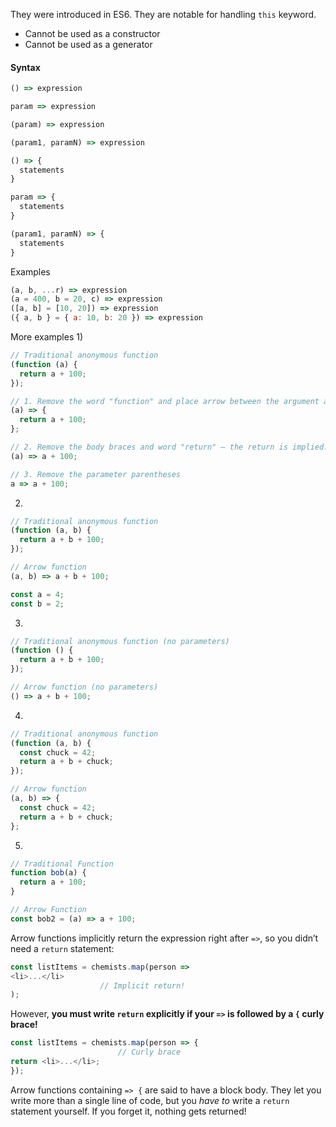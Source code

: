 
They were introduced in ES6. They are notable for handling `this` keyword.

- Cannot be used as a constructor
- Cannot be used as a generator
#### Syntax 

```js
() => expression

param => expression

(param) => expression

(param1, paramN) => expression

() => {
  statements
}

param => {
  statements
}

(param1, paramN) => {
  statements
}
```

Examples 
```js
(a, b, ...r) => expression
(a = 400, b = 20, c) => expression
([a, b] = [10, 20]) => expression
({ a, b } = { a: 10, b: 20 }) => expression
```

More examples
1) 
```js
// Traditional anonymous function
(function (a) {
  return a + 100;
});

// 1. Remove the word "function" and place arrow between the argument and opening body brace
(a) => {
  return a + 100;
};

// 2. Remove the body braces and word "return" — the return is implied.
(a) => a + 100;

// 3. Remove the parameter parentheses
a => a + 100;

```

2) 

```js
// Traditional anonymous function
(function (a, b) {
  return a + b + 100;
});

// Arrow function
(a, b) => a + b + 100;

const a = 4;
const b = 2;
```

3) 
```js
// Traditional anonymous function (no parameters)
(function () {
  return a + b + 100;
});

// Arrow function (no parameters)
() => a + b + 100;

```

4) 
```js
// Traditional anonymous function
(function (a, b) {
  const chuck = 42;
  return a + b + chuck;
});

// Arrow function
(a, b) => {
  const chuck = 42;
  return a + b + chuck;
};

```

5) 
```js
// Traditional Function
function bob(a) {
  return a + 100;
}

// Arrow Function
const bob2 = (a) => a + 100;

```

Arrow functions implicitly return the expression right after `=>`, so you didn’t need a `return` statement:

```js
const listItems = chemists.map(person => 
<li>...</li> 
					// Implicit return!
);
```

However, **you must write `return` explicitly if your `=>` is followed by a `{` curly brace!**

```js
const listItems = chemists.map(person => { 
						// Curly brace  
return <li>...</li>;
});
```

Arrow functions containing `=> {` are said to have a block body. They let you write more than a single line of code, but you _have to_ write a `return` statement yourself. If you forget it, nothing gets returned!